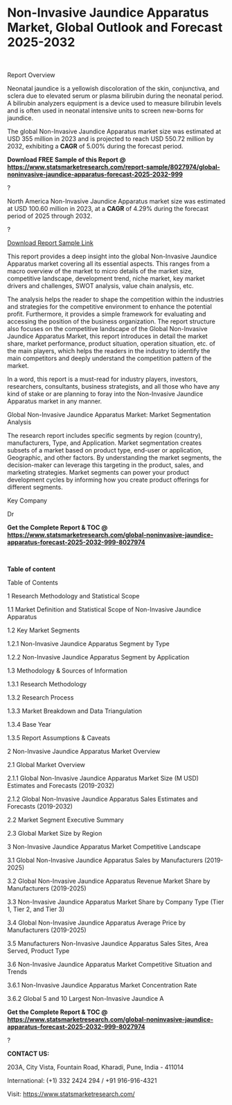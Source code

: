 <h1>Non-Invasive Jaundice Apparatus Market, Global Outlook and Forecast 2025-2032</h1><br/><p>Report Overview</p>
 
 
 
 <p>Neonatal jaundice is a yellowish discoloration of the skin, conjunctiva, and sclera due to elevated serum or plasma bilirubin during the neonatal period. A bilirubin analyzers equipment is a device used to measure bilirubin levels and is often used in neonatal intensive units to screen new-borns for jaundice.</p>
 
 
 
 <p>The global Non-Invasive Jaundice Apparatus market size was estimated at USD 355 million in 2023 and is projected to reach USD 550.72 million by 2032, exhibiting a <strong>CAGR</strong> of 5.00% during the forecast period.</p>
 
 
 
 <div><b>Download FREE Sample of this Report @ <a href="https://www.statsmarketresearch.com/download-free-sample/8027974/global-noninvasive-jaundice-apparatus-forecast-2025-2032-999">https://www.statsmarketresearch.com/report-sample/8027974/global-noninvasive-jaundice-apparatus-forecast-2025-2032-999</a></b></div>
 
 
 
 <p>? </p>
 
 
 
 <p>North America Non-Invasive Jaundice Apparatus market size was estimated at USD 100.60 million in 2023, at a <strong>CAGR</strong> of 4.29% during the forecast period of 2025 through 2032.</p>
 
 
 
 <p>? </p>
 
 
 
 <p><a href="https://www.statsmarketresearch.com/download-free-sample/8027974/global-noninvasive-jaundice-apparatus-forecast-2025-2032-999">Download Report Sample Link</a></p>
 
 
 
 <p>This report provides a deep insight into the global Non-Invasive Jaundice Apparatus market covering all its essential aspects. This ranges from a macro overview of the market to micro details of the market size, competitive landscape, development trend, niche market, key market drivers and challenges, SWOT analysis, value chain analysis, etc.</p>
 
 
 
 <p>The analysis helps the reader to shape the competition within the industries and strategies for the competitive environment to enhance the potential profit. Furthermore, it provides a simple framework for evaluating and accessing the position of the business organization. The report structure also focuses on the competitive landscape of the Global Non-Invasive Jaundice Apparatus Market, this report introduces in detail the market share, market performance, product situation, operation situation, etc. of the main players, which helps the readers in the industry to identify the main competitors and deeply understand the competition pattern of the market.</p>
 
 
 
 <p>In a word, this report is a must-read for industry players, investors, researchers, consultants, business strategists, and all those who have any kind of stake or are planning to foray into the Non-Invasive Jaundice Apparatus market in any manner.</p>
 
 
 
 <p>Global Non-Invasive Jaundice Apparatus Market: Market Segmentation Analysis</p>
 
 
 
 <p>The research report includes specific segments by region (country), manufacturers, Type, and Application. Market segmentation creates subsets of a market based on product type, end-user or application, Geographic, and other factors. By understanding the market segments, the decision-maker can leverage this targeting in the product, sales, and marketing strategies. Market segments can power your product development cycles by informing how you create product offerings for different segments.</p>
 
 
 
 <p>Key Company</p>
 
 
 
 <p>Dr</p>
 
 
 
 <div><b>Get the Complete Report & TOC @ <a href="https://www.statsmarketresearch.com/global-noninvasive-jaundice-apparatus-forecast-2025-2032-999-8027974">https://www.statsmarketresearch.com/global-noninvasive-jaundice-apparatus-forecast-2025-2032-999-8027974</a></b></div>
 
 
 
 <p><br />
 
 <b>Table of content</b></p>
 
 
 
 <p>Table of Contents<br />
 
 1 Research Methodology and Statistical Scope<br />
 
 1.1 Market Definition and Statistical Scope of Non-Invasive Jaundice Apparatus<br />
 
 1.2 Key Market Segments<br />
 
 1.2.1 Non-Invasive Jaundice Apparatus Segment by Type<br />
 
 1.2.2 Non-Invasive Jaundice Apparatus Segment by Application<br />
 
 1.3 Methodology & Sources of Information<br />
 
 1.3.1 Research Methodology<br />
 
 1.3.2 Research Process<br />
 
 1.3.3 Market Breakdown and Data Triangulation<br />
 
 1.3.4 Base Year<br />
 
 1.3.5 Report Assumptions & Caveats<br />
 
 2 Non-Invasive Jaundice Apparatus Market Overview<br />
 
 2.1 Global Market Overview<br />
 
 2.1.1 Global Non-Invasive Jaundice Apparatus Market Size (M USD) Estimates and Forecasts (2019-2032)<br />
 
 2.1.2 Global Non-Invasive Jaundice Apparatus Sales Estimates and Forecasts (2019-2032)<br />
 
 2.2 Market Segment Executive Summary<br />
 
 2.3 Global Market Size by Region<br />
 
 3 Non-Invasive Jaundice Apparatus Market Competitive Landscape<br />
 
 3.1 Global Non-Invasive Jaundice Apparatus Sales by Manufacturers (2019-2025)<br />
 
 3.2 Global Non-Invasive Jaundice Apparatus Revenue Market Share by Manufacturers (2019-2025)<br />
 
 3.3 Non-Invasive Jaundice Apparatus Market Share by Company Type (Tier 1, Tier 2, and Tier 3)<br />
 
 3.4 Global Non-Invasive Jaundice Apparatus Average Price by Manufacturers (2019-2025)<br />
 
 3.5 Manufacturers Non-Invasive Jaundice Apparatus Sales Sites, Area Served, Product Type<br />
 
 3.6 Non-Invasive Jaundice Apparatus Market Competitive Situation and Trends<br />
 
 3.6.1 Non-Invasive Jaundice Apparatus Market Concentration Rate<br />
 
 3.6.2 Global 5 and 10 Largest Non-Invasive Jaundice A</p>
 
 
 
 <div><b>Get the Complete Report & TOC @ <a href="https://www.statsmarketresearch.com/global-noninvasive-jaundice-apparatus-forecast-2025-2032-999-8027974">https://www.statsmarketresearch.com/global-noninvasive-jaundice-apparatus-forecast-2025-2032-999-8027974</a></b></div>
 
 
 
 <p>? </p>
 
 
 
 <p><b>CONTACT US:</b><br />
 
 203A, City Vista, Fountain Road, Kharadi, Pune, India - 411014<br />
 
 International: (+1) 332 2424 294 / +91 916-916-4321<br />
 
 Visit: <a href="https://www.statsmarketresearch.com/">https://www.statsmarketresearch.com/</a></p>